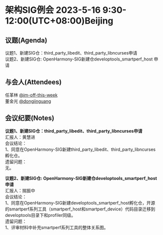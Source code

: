 # 架构SIG例会 2023-5-16 9:30-12:00(UTC+08:00)Beijing

## 议题(Agenda)

议题1、新建SIG仓：third_party_libedit、third_party_libncurses申请  
议题2、新建SIG仓: OpenHarmony-SIG新建仓developtools_smartperf_host 申请  

## 与会人(Attendees)

任革林 [@im-off-this-week](https://gitee.com/im-off-this-week)  
董金光 [@dongjinguang](https://gitee.com/dongjinguang)  

## 会议纪要(Notes)

**议题1、新建SIG仓：third_party_libedit、third_party_libncurses申请**  
汇报人：黄慧进  
会议结论：  
1、同意在OpenHarmony-SIG新建third_party_libedit、third_party_libncurses孵化仓。  
遗留问题：  
无。  

**议题2、新建SIG仓: OpenHarmony-SIG新建仓developtools_smartperf_host 申请**  
汇报人：揣振中  
会议结论：  
1、同意在OpenHarmony-SIG新建developtools_smartperf_host孵化仓，开源的smartperf系列工具（smartperf_host和smartperf_device）代码目录迁移到developtools目录下和profiler同级。  
遗留问题：  
1、评审材料中补充smartperf系列工具的整体关系图。  
